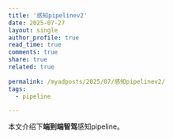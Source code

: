 ```yaml
---
title: '感知pipelinev2'
date: 2025-07-27
layout: single
author_profile: true
read_time: true
comments: true
share: true
related: true
	  
permalink: /myadposts/2025/07/感知pipelinev2/
tags:
  - pipeline

---
```


本文介绍下**端到端智驾**感知pipeline。       


